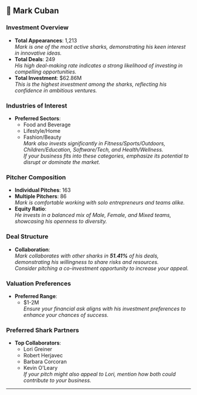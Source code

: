 ## 🦈 Mark Cuban

### Investment Overview
- **Total Appearances**: 1,213  
  *Mark is one of the most active sharks, demonstrating his keen interest in innovative ideas.*  
- **Total Deals**: 249  
  *His high deal-making rate indicates a strong likelihood of investing in compelling opportunities.*  
- **Total Investment**: $62.86M  
  *This is the highest investment among the sharks, reflecting his confidence in ambitious ventures.*  

### Industries of Interest
- **Preferred Sectors**:  
  - Food and Beverage  
  - Lifestyle/Home  
  - Fashion/Beauty  
  *Mark also invests significantly in Fitness/Sports/Outdoors, Children/Education, Software/Tech, and Health/Wellness.*  
  *If your business fits into these categories, emphasize its potential to disrupt or dominate the market.*  

### Pitcher Composition
- **Individual Pitches**: 163  
- **Multiple Pitchers**: 86  
  *Mark is comfortable working with solo entrepreneurs and teams alike.*  
- **Equity Ratio**:  
  *He invests in a balanced mix of Male, Female, and Mixed teams, showcasing his openness to diversity.*  

### Deal Structure
- **Collaboration**:  
  *Mark collaborates with other sharks in **51.41%** of his deals, demonstrating his willingness to share risks and resources.*  
  *Consider pitching a co-investment opportunity to increase your appeal.*  

### Valuation Preferences
- **Preferred Range**:  
  - $1-2M  
  *Ensure your financial ask aligns with his investment preferences to enhance your chances of success.*  

### Preferred Shark Partners
- **Top Collaborators**:  
  - Lori Greiner  
  - Robert Herjavec  
  - Barbara Corcoran  
  - Kevin O'Leary  
  *If your pitch might also appeal to Lori, mention how both could contribute to your business.*  

---
